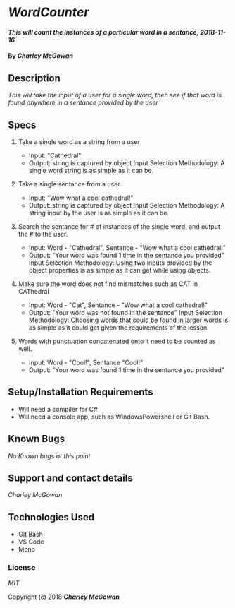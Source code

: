 # _WordCounter_

#### _This will count the instances of a particular word in a sentance, 2018-11-16_

#### By _**Charley McGowan**_

## Description

_This will take the input of a user for a single word, then see if that word is found anywhere in a sentance provided by the user_

## Specs

1. Take a single word as a string from a user
    * Input: "Cathedral"
    * Output: string is captured by object
    Input Selection Methodology: A single word string is as simple as it can be. 

2. Take a single sentance from a user 
    * Input: "Wow what a cool cathedral!"
    * Output: string is captured by object
    Input Selection Methodology: A string input by the user is as simple as it can be. 

3. Search the sentance for # of instances of the single word, and output the # to the user.
    * Input: Word - "Cathedral", Sentance - "Wow what a cool cathedral!"
    * Output: "Your word was found 1 time in the sentance you provided"
    Input Selection Methodology: Using two inputs provided by the object properties is as simple as it can get while using objects.

4. Make sure the word does not find mismatches such as CAT in CAThedral
    * Input: Word - "Cat", Sentance - "Wow what a cool cathedral!"
    * Output: "Your word was not found in the sentance"
    Input Selection Methodology: Choosing words that could be found in larger words is as simple as it could get given the requirements of the lesson.

5. Words with punctuation concatenated onto it need to be counted as well. 
    * Input: Word - "Cool!", Sentance "Cool!"
    * Output: "Your word was found 1 time in the sentance you provided"


## Setup/Installation Requirements

* Will need a compiler for C#
* Will need a console app, such as WindowsPowershell or Git Bash. 


## Known Bugs

_No Known bugs at this point_

## Support and contact details

_Charley McGowan_

## Technologies Used

* Git Bash
* VS Code
* Mono

### License

*MIT*

Copyright (c) 2018 **_Charley McGowan_**
